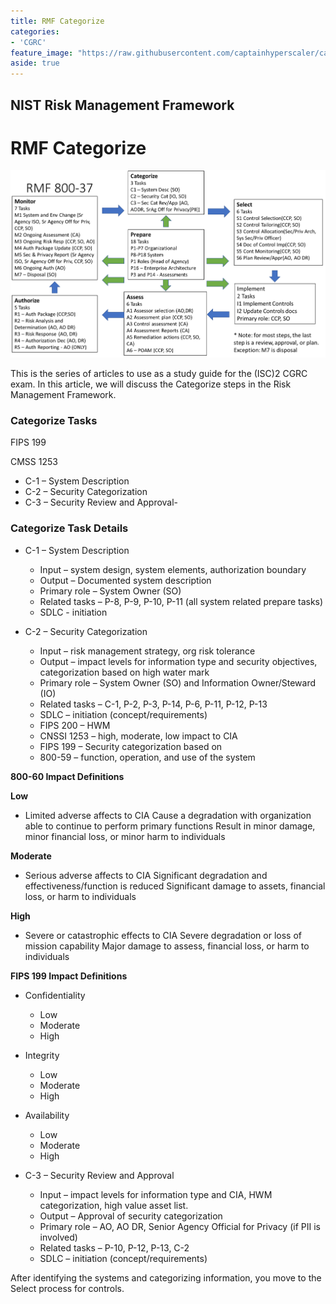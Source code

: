 ```yaml
---
title: RMF Categorize
categories:
- 'CGRC'
feature_image: "https://raw.githubusercontent.com/captainhyperscaler/captainhyperscaler.github.io/main/images/2023/banner/banner%20logo_without_background.png"
aside: true
---
```


## NIST Risk Management Framework ##

# RMF Categorize #

![](/images/cgrc/rmf1.png)

This is the series of articles to use as a study guide for the (ISC)2 CGRC exam.  In this article, we will discuss the Categorize steps in the Risk Management Framework.


### Categorize Tasks ###

  FIPS 199
  
  CMSS 1253
- C-1 – System Description
- C-2 – Security Categorization
- C-3 – Security Review and Approval- 

### Categorize Task Details ###


- C-1 – System Description
  - Input – system design, system elements, authorization boundary
  - Output – Documented system description
  - Primary role – System Owner (SO)
  - Related tasks – P-8, P-9, P-10, P-11 (all system related prepare tasks)
  - SDLC - initiation

- C-2 – Security Categorization
  - Input – risk management strategy, org risk tolerance
  - Output – impact levels for information type and security objectives, categorization based on high water mark
  - Primary role – System Owner (SO) and Information Owner/Steward (IO)
  - Related tasks – C-1, P-2, P-3, P-14, P-6, P-11, P-12, P-13
  - SDLC – initiation (concept/requirements)
  - FIPS 200 – HWM
  - CNSSI 1253 – high, moderate, low impact to CIA
  - FIPS 199 – Security categorization based on 
  - 800-59 – function, operation, and use of the system

**800-60 Impact Definitions**

**Low**
- Limited adverse affects to CIA
Cause a degradation with organization able to continue to perform primary functions
Result in minor damage, minor financial loss, or minor harm to individuals

**Moderate**
- Serious adverse affects to CIA
Significant degradation and effectiveness/function is reduced
Significant damage to assets, financial loss, or harm to individuals

**High**
- Severe or catastrophic effects to CIA
Severe degradation or loss of mission capability
Major damage to assess, financial loss, or harm to individuals

**FIPS 199 Impact Definitions**

- Confidentiality
   - Low
   - Moderate
   - High
- Integrity
  - Low
  - Moderate
  - High
- Availability
  - Low
  - Moderate
  - High

- C-3 – Security Review and Approval
  - Input – impact levels for information type and CIA, HWM categorization, high value asset list.
  - Output – Approval of security categorization
  - Primary role – AO, AO DR, Senior Agency Official for Privacy (if PII is involved)
  - Related tasks – P-10, P-12, P-13, C-2
  - SDLC – initiation (concept/requirements)

After identifying the systems and categorizing information, you move to the Select process for controls.